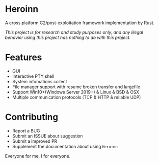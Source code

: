 # Heroinn
A cross platform C2/post-exploitation framework implementation by Rust.

_This project is for research and study purposes only, and any illegal behavior using this project has nothing to do with this project._

# Features

* GUI
* Interactive PTY shell
* System infomations collect
* File manager support with resume broken transfer and largefile
* Support Win10+(Windows Server 2019+) & Linux & BSD & OSX
* Multiple communication protocols (TCP & HTTP & reliable UDP)

# Contributing

* Report a BUG
* Submit an ISSUE about suggestion
* Submit a improved PR
* Supplement the documentation about using `Heroinn`

Everyone for me, I for everyone.

